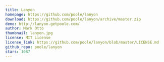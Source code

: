 ```yaml
---
title: Lanyon
homepage: https://github.com/poole/lanyon
download: https://github.com/poole/lanyon/archive/master.zip
demo: http://lanyon.getpoole.com/
author: Mark Otto
thumbnail: lanyon.jpg
license: MIT License
license_link: https://github.com/poole/lanyon/blob/master/LICENSE.md
github_repo: poole/lanyon
stars: 1087
---
```

